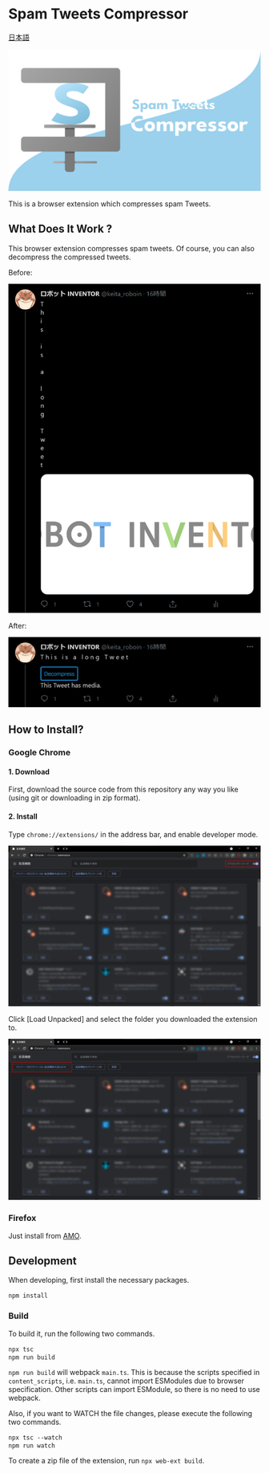# Spam Tweets Compressor

[日本語](README_ja.md)

![logo](image/logo.svg)

This is a browser extension which compresses spam Tweets.

## What Does It Work ?

This browser extension compresses spam tweets. Of course, you can also decompress the compressed tweets.

Before:

![Screenshot](image/for_readme/long_tweet_uncompressed.png)

After:

![Screenshot](image/for_readme/long_tweet_compressed.png)

## How to Install?

### Google Chrome

#### 1. Download

First, download the source code from this repository any way you like (using git or downloading in zip format).

#### 2. Install

Type ``chrome://extensions/`` in the address bar, and enable developer mode.

![Screenshot](image/for_readme/chrome_extensions.png)

Click [Load Unpacked] and select the folder you downloaded the extension to.

![Screenshot](image/for_readme/chrome_extensions2.png)

### Firefox

Just install from [AMO](https://addons.mozilla.org/ja/firefox/addon/spam-tweets-compressor/).

## Development

When developing, first install the necessary packages.

```
npm install
```

### Build

To build it, run the following two commands.

```
npx tsc
npm run build
```

``npm run build`` will webpack ``main.ts``. This is because the scripts specified in ``content_scripts``, i.e. ``main.ts``, cannot import ESModules due to browser specification. Other scripts can import ESModule, so there is no need to use webpack.

Also, if you want to WATCH the file changes, please execute the following two commands.

```
npx tsc --watch
npm run watch
```

To create a zip file of the extension, run ``npx web-ext build``.
